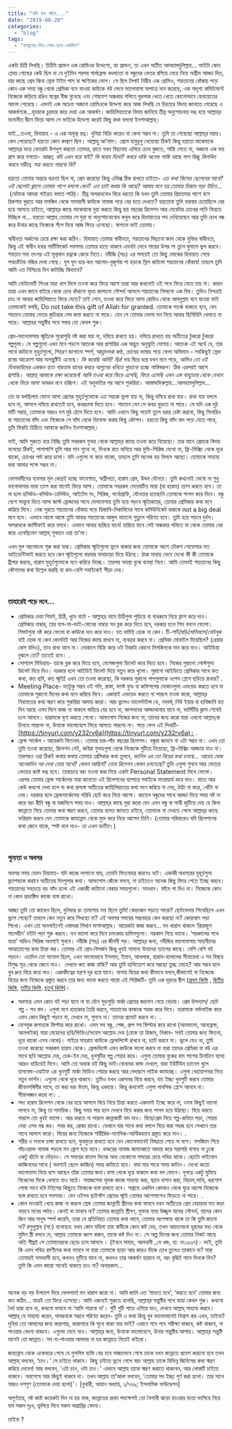 ```yaml
---
title: "যদি মন কাঁদে..."
date: "2019-08-20"
categories: 
  - "blog"
tags: 
  - "ফাগুনের-দিন-শেষ-হবে-একদিন"
---
```


একটা চিঠি লিখছি। চিঠিটা প্রাক্তন এক রোমিওর উদ্দেশ্যে, হ্যা প্রাক্তন, তা এখন অতীত আলহামদুলিল্লাহ... ভাইটা কোন প্লেবয় গোছের কেউ ছিল না যে দুইদিন পরপর গার্লফ্রেন্ড বদলাতো বা বন্ধুদের ভেতর রসিয়ে মেয়ে নিয়ে অশ্লীল আড্ডা দিত, যার কাছে প্রেম কিনা স্রেফ টাইম পাস বা ক্ষণিকের ভোগ। সে ছিল নিপাট নিরীহ এক রোমিও, শয়তানের ধোঁকায় পড়ে কোন এক সময় বন্ধু থেকে প্রেমিকা বনে যাওয়া কাউকে বউ ভেবে ভালোবাসা অপাত্রে দান করেছে, এক অদৃশ্য কমিটমেন্টে নিজেকে জড়িয়ে রঙিন স্বপ্নের বীজ বুনেছে এবং শেষমেশ অন্ধকার গলিতে ঘুরপাক খেতে খেতে কোনোভাবে হেদায়েতের আলো পেয়েছে। এমনই এক অচেনা অজানা রোমিওকে উদ্দেশ্য করে আজ লিখছি যে চিরতরে বিদায় জানাতে পেরেছে এ আকর্ষণকে...হৃদয়কে চুরমার করে দেয়া এক আকর্ষণ। জাহিলিয়াতকে বিদায় জানিয়ে তীব্র অনুশোচনায় দগ্ধ হয়ে আল্লাহ্‌র মনোনীত দ্বীনে ফিরে আসা সে ভাইকে উদ্দেশ্য করেই কিছু কথা বলবো ইনশাআল্লাহ্‌।

ভাই...তওবা, হিদায়াহ - এ এক অমূল্য রত্ন। দুনিয়া বিক্রি করেও যা কেনা সম্ভব না। তুমি তা পেয়েছো আল্লাহ্‌র দয়ায়। কেন পেয়েছো? হয়তো কোন কল্যাণ ছিল। আল্লাহু আ’লাম। প্রেমে হাবুডুবু খেয়েছো ঠিকই কিন্তু হয়তো মাঝেমাঝে আল্লাহ্‌র ভয়ে ভেতরটা উশখুশ করতো তোমার, রাতে যখন বিছানায় এলিয়ে চোখ বুজতে, শান্তি পেতে না, অজানা এক ভয় গ্রাস করে বসতো- _আচ্ছা, যদি এখন মরে যাই? কি জবাব দিবো? কবরে নাকি অনেক শাস্তি আছে সাপ বিচ্ছু কিলবিল করবে শরীরে, সহ্য করতে পারবো কি?_

হয়তো তোমার অন্তরে বক্রতা ছিল না, প্রেম করেছো কিন্তু এথিক্স ঠিক রাখতে চাইতে- _এত কথা কিসের ছেলেদের সাথে? ওই ছেলেটা ক্লাসে তোমার পাশে বসলো কেন? এত চ্যাট করার কি আছে? আমার মনে হয় তোমার হিজাব পড়া উচিত..._  (যেটাকে আমরা গাইরত বলতে পারি)। তীব্র অপরাধবোধ ঘিরে ধরতো কি যখন তুমি তোমার প্রিয়তমার পাশে বসে রিকশায় ঘুরতে আর মসজিদ থেকে সমবয়সী কাউকে নামাজ পড়ে বের হতে দেখতে? হয়তোবা তুমি বারবার চেয়েছিলে বের হয়ে আসতে চাইতে, আল্লাহ্‌র কাছে মাঝেমাঝে দুয়া করতে কিন্তু ছয় বছরের রিলেশন আর মেয়েটার চোখের পানি ফিরতে দিচ্ছিল না... হয়তো আল্লাহ্‌ তোমার সে দুয়া বা অনুশোচনাবোধ কবুল করে হিদায়াতের পথ দেখিয়েছেন আর তুমি চোখ বন্ধ করে উনার কাছে নিজেকে সঁপে দিয়ে আজ ফিরে এসেছো। স্বাগতম ভাই তোমায়।

স্বাধীনতা অর্জনের চেয়ে রক্ষা করা কঠিন। হিদায়াত তোমার স্বাধীনতা, শয়তানের বিছানো জাল থেকে মুক্তির স্বাধীনতা, কিন্তু এই স্বাধীন হবার সার্টিফিকেট সবসময় তোমার হাতে থাকবে এমনটা ভেবে পায়ের উপর পা তুলে ঘুমালে ভুল করবে। শয়তান সদা তৎপর এই মূল্যবান রত্নকে কেড়ে নিতে। নবীজি (সাঃ) এর সময়েই তো কিছু লোকের হিদায়াত পেয়ে পথভ্রষ্টটার নজির দেখা গেছে। যুগ যুগ ধরে কত আলেম-বুজুর্গরা পা হড়কে স্লিপ কাটলো শয়তানের ধোঁকায়! তাহলে তুমি আমি এত নিশ্চিন্তে দিন কাটাচ্ছি কিভাবে?

আমি মোটামোটি শিওর যারা খাস দিলে তওবা করে ফিরে আসে তারা আর কখনোই ওই পথে ফিরে যেতে চায় না। কারন তারা এখন জানে বাইরে থেকে চোখ ধাঁধানো হৃদয় কাপানো সৌন্দর্য আসলে শয়তানের গিলানো এক বিষ। তুমিও নিশ্চয়ই চাও না আবার জাহিলিয়াতে ফিরে যেতে? তাই শোন, তওবা করে ফিরে আসা রোমিও থেকে আবদুল্লাহ বনে যাওয়া ভাই তোমাকেই বলছি, Do not take this gift of Allah for granted. তোমাকে সতর্ক থাকতে হবে, যেন শয়তান তোমার ভেতর কুচিন্তার মেঘ জমা করতে না পারে। যেন সে তোমার ভোলা মন নিয়ে আবার ছিনিমিনি খেলতে না পারে। আল্লাহর সন্তুষ্টির পথে সফর তো কেবল শুরু।

প্রেম-ভালোবাসার স্মৃতিকে পুরোপুরি নষ্ট করা যায় না, দমিয়ে রাখতে হয়। দমিয়ে রাখতে হয় অতীতের টুকরো টুকরো গল্পগুলা। যে গল্পগুলো এখন মনে পড়লে আতংক আর প্রশান্তির এক অদ্ভুত অনুভুতি যোগায়। আতংক এই অর্থে যে, তার সাথে কাটানো মুহুর্তগুলো, শিহরণ জাগানো স্পর্শ, আহ্লাদভরা কণ্ঠ, চোখের ভাষায় পড়ে ফেলা অভিমান - সবকিছুই স্রেফ রবের আক্রোশ আর অসন্তুষ্টিই এনেছে। _কি করেছি আমি? ছিঃ!_ ভয় ঘিরে ধরে যখন মনে পড়ে, _আমিও তো ওই যিনাকারিদের একজন হতে পারতাম যাদের কবরে আগুনের খনিতে পুড়ানো হচ্ছে শাস্তিস্বরূপ_। ঠিক এরপরই আসে প্রশান্তি। _আল্লাহ্‌ আমাকে রক্ষা করেছেন! আমি তওবা করে ফিরে এসেছি, ফিরে এসেছি এমন এক বাহুডোর থেকে যেখান থেকে ফিরে আসা অসম্ভব মনে হচ্ছিল।_ এই অনুভতির পর আসে শুকরিয়া। আস্তাঘফিরুল্লাহ...আলহামদুলিল্লাহ...

তো যা বলছিলাম ফেলে আসা প্রেমের মুহূর্তগুলোকে এত সহজে ভুলা যায় না, কিন্তু দমিয়ে রাখা যায়। রাখা যায় বললে হবে না, আসলে দমিয়ে রাখতেই হবে, কবরচাপা দিতে হবে। শয়তান যেন সে কবর খুড়তে না পারে। সে যদি এক মুঠ মাটি সরায়, তোমাকে আরও দশ মুঠ ঠেসে দিতে হবে। আমি এখানে কিছু পয়েন্ট তুলে ধরার চেষ্টা করবো, কিছু সিনারিও বা শয়তানের ফাঁদ এবং নিজেকে সে ফাঁদ থেকে ডিফেন্ড করার কিছু কৌশল। হয়তো কিছু ফাঁদ বাদ পড়ে যেতে পারে, তুমি ফিরতি চিঠিতে আমাকে জানিও ইনশাআল্লাহ্‌।

ভাই, আমি শুরুতে ধরে নিচ্ছি তুমি সবরকম গুনাহ থেকে আল্লাহ্‌র কাছে তওবা করে নিয়েছো। তার মানে প্রেমকে বিদায় বলেছো ঠিকই, পাশাপাশি তুমি আর গান শুনো না, দিনকে রাত বানিয়ে আর মুভি-সিরিজ দেখো না, ফ্রি-মিক্সিং থেকে দূরে থাকো, চোখের পর্দা করে চলো। যদি এগুলো না করে থাকো, তাহলে তুমি অনেক বড় বিপদে আছো। তোমাকে সাহায্য করা আমার পক্ষে সম্ভব না।

ভোগবাদীদের ব্যবসার মূল কেন্দ্রই হচ্ছে ফাহেশাত, অশ্লীলতা, হারাম প্রেম, উদ্দম যৌনতা। তুমি কখনোই ভেবো না শুধু ভালোবাসার মায়া ত্যাগ করা মানেই ফিরে আসা। তোমাকে সবরকম মেয়েঘটিত মায়া (যা হারাম) ত্যাগ করতে হবে। তা না হলে হলিউড-বলিউড-ঢালিউড, আইটেম সং, সিরিজ, পর্নোগ্রাফি, যৌনতার হাতছানি তোমাকে পাগল করে দিবে। বন্ধু বেশে সান্ত্বনা দিতে আসা জাস্ট ফ্রেন্ডদের সাথে মেলামেশায় তুমি হয়ে পড়বে স্মৃতিকাতর, তোমার প্রেমিকার কথা মনে করিয়ে দিবে। নেক সুরতে শয়তানের ধোঁকায় পড়ে হিজাবি-নিকাবিদের সাথে কমিউনিকেট করাকে not a big deal মনে হবে। এভাবে আস্তে আস্তে তুমি আবার শয়তানের আঙ্গুল নাচানো পুতুলে পরিণত হবে। তুমি হয়ে পড়বে দুর্বল। অপরাধকে জাস্টিফাই করে বসবে। এভাবে আবার হারিয়ে যাবে! হারিয়ে যাবে সেই অন্ধকার গলিতে যা থেকে তোমায় বের করে এনেছিলেন আল্লাহ্‌ সুবহান ওয়া তা’লা।

এখন মুল আলোচনা শুরু করা যাক। প্রেমিকার স্মৃতিগুলো ভুলে থাকার জন্য তোমাকে আগে চৌকশ গোয়েন্দার মত আইডেন্টিফাই করতে হবে কেন স্মৃতিগুলো বারবার মাথাচাড়া দিয়ে উঠছে। ঠাণ্ডা মাথায় ভেবে দেখো কী কী তোমাকে ট্রিগার করছে, হারাম মুহূর্তগুলোকে মনে করিয়ে দিচ্ছে। তারপর অবস্থা বুঝে ব্যবস্থা নিবে। আমি তেমনই শয়তানের কিছু কৌশলের কথা উল্লেখ করছি যা কম-বেশি সবাইকেই পীড়া দেয়।

 

### তাহারেই পড়ে মনে...

- প্রেমিকার দেয়া গিফট, চিঠি, খুদে বার্তা - আল্লাহ্‌র নামে চিঠিগুলা পুড়িয়ে বা বাথরুমে নিয়ে ফ্লাশ করে দাও। প্রেমিকার নাম্বার, তার বাপ-মা-ভাই-বোনের নাম্বার সব ব্লক করে দিতে হবে, দরকার হলে সিম বদলে ফেলো। গিফটগুলা নষ্ট করে ফেলো বা কাউকে দান করে দাও। যত দামিই হোক না কেন। টি-শার্ট/ঘড়ি/মানিব্যাগ/নোটবুক যাই হোক না কেন কোনটাই আর নিজের কাছে রাখবে না, ব্যবহার করবে না। প্রেমিকা মোবাইল দিয়েছিল? (রেয়ার কেস যদিও), তাও রাখা যাবে না। দোকানে বিক্রি করে ওই টাকাটা কোনো মিসকিনকে দান করে দাও। আইডিয়া বুঝলে তো? তাতেই হবে। .
- সোশ্যাল মিডিয়ায়- তাকে ব্লক করে দিতে হবে, মেসেজগুলা ডিলেট করে দিতে হবে। নিজের পুরানো পোস্টগুলা ডিলেট দিয়ে দিও। দরকার হলে আইডিই ডিলেট দিয়ে নতুন করে খুলো। পুরানো আইডিতে প্রেমিকার সাথে কত কথা, কত ছবি, কত স্মৃতি! এখন তো তওবা করেছো, কি দরকার পুরানো পাপগুলাকে ওপেন প্লেসে ছড়িয়ে রাখার? .
- Meeting Place- যতটুকু সম্ভব ওই গলি, রাস্তা, ফাস্ট ফুড বা কফিশপের দোকানগুলা এভয়েড করতে হবে যা তোমাকে পুরানো দিনের কথা মনে করিয়ে দিবে। একান্তই এভয়েড করতে না পারলে তওবা করো, আল্লাহ্‌র নিয়ামতের কথা স্মরণ করে শুকরিয়া আদায় করো। আর ভুলেও ভালেন্টাইন্স ডে, নববর্ষ, নিউ ইয়ার বা হাবিজাবি যত দিন আছে এসব দিনে কাজ না থাকলে বাহিরে বের হবে না, কাপলদের আড্ডাখানায় যাবে না, ভার্সিটির ক্লাস শেষেই চলে আসবে। হারামকে ঘৃণা করতে শেখো। আফসোস নিজের জন্য না, তাদের জন্য করো যারা এখনো আল্লাহ্‌কে চিনতে পারলো না, উনাকে ভালোবেসে ফিরে আসতে পারলো না। পড়ে ফেল এই লিখাটি- [https://tinyurl.com/y232rv6a](https://tinyurl.com/y232rv6a)। .
- ফ্রেন্ড সার্কেল - আরেকটা ফিতনাহ। তোমার চার-পাঁচ বছরের রিলেশন। বন্ধুরা জানবে না এটা সম্ভব না। এখন তো তুমি তওবা করেছো, রিলেশন নেই, কবিরা গুনাহগুলা থেকে নিজেকে গুটিয়ে নিয়েছো, ফ্রি-মিক্সিং আড্ডায় যাও না। তারপরও ওরা ঠিকই কথায় কথায় তোমার প্রেমিকার কথা তুলবে, _জানিস ওর তো বিয়ের কথা চলছে... আরেহ দোস্ত অনেকদিন পর দেখা তোর সাথে? কেমন আছিস? তোর রিলেশন কেমন চলতেছে?_ তুমি এগুলা শুনবে আর ভেতরে ভেতরে কষ্টে দগ্ধ হবে। তারচেয়ে বরং তওবা করা নিয়ে একটা Personal Statement লিখে ফেলো। এরপর তোমার ফ্রেন্ড সার্কেলের যারা জানতো এই রিলেশনের ব্যাপারে সবাইকে ফরোয়ার্ড করে দাও। যাতে আর কেউ কখনো দেখা হলে বা কথা প্রসঙ্গে অতীতের জাহিলিয়াতের কথা মনে করিয়ে না দেয়, ঠাট্টা না করে, খোঁটা না দেয়। দরকার হলে ফ্রেন্ডসার্কেলের পরিধি ছোট করে নিয়ে আসো। জাহেল বন্ধুদের সাথে আড্ডা দিয়ে সময় নষ্ট না করে বরং দ্বীনি বন্ধু বা মজলিসে সময় দাও। আল্লাহ্‌র কাছে দুয়া করো যেন এমন বন্ধু বা সাথী জুটিয়ে দেয় যে কিনা জান্নাতে গিয়ে তোমার কথা স্মরণ করবে, তোমার হালত জানতে চাইবে, তোমাকে না দেখতে পেলে আল্লাহ্‌র কাছে ফরিয়াদ করবে যেন তোমাকে জাহান্নাম থেকে মুক্ত করে নিয়ে আসেন তিনি। (তোমার পরিবারেও যদি রিলেশনের কথা জেনে থাকে, স্পষ্ট বলে দাও- _তা এখন অতীত_।)

 

### শুন্যতা ও অবসর

অবসর সময় যেমন নিয়ামত- যদি কাজে লাগানো যায়, তেমনি ফিতনাহর কারণও বটে। একাকী অবসরের মুহূর্তগুলা ফ্ল্যাশব্যাক করাবে অতীতের দিনগুলার কথা। আফসোস জেঁকে বসবে, না চাইতেও অনেক কিছু ফিরে পেতে ইচ্ছে করবে। শয়তানের সবচেয়ে বড় ফাঁদ হলো এই একাকী কাটানো বেকার সময়গুলো। সাবধান। ফাঁদে পা দিও না। নিজেকে কোন না কোন প্রডাক্টিভ কাজে ব্যস্ত রাখো।

আচ্ছা তুমি তো জাহেল ছিলে, দুনিয়ার রং তামাশায় মত্ত ছিলে তুমি! কোরআন পড়তে পারো? ছোটবেলায় শিখেছিলে এখন ভুলে গেছো? তাহলে কেন নতুন করে শিখছো না? এই অবসর সময়ের সদ্ব্যবহার কেন করছো না? কোরআন পড়া শিখো। এখন তো অনলাইনেই ওস্তাদরা শিখান মাশাআল্লাহ। আরেকটা কাজ করবে... মন খারাপ থাকলে ‘রিয়াজুস সালেহীন’ বইটা পড়া শুরু করবে। মন ভালো করে দিবে চমৎকার হাদিসগুলো। পরকাল নিয়ে ভাবো। ‘পরকালের পথে যাত্রা’ অডিও সিরিজ অবশ্যই শুনবে। নবীজি (সাঃ) এর জীবনী পড়। আল্লাহ্‌র জন্য, নবীজির ভালোবাসায় সাহাবীদের আত্মত্যাগের কথা চিন্তা কর। তোমার এই প্রেম-বিসর্জন কিন্তু খুবই সামান্য উনাদের ত্যাগের কাছে। বেশি বেশি বই পড়বে। এতদিন তো গাফেল ছিলে, এখন ভালোভাবে ইসলাম, ইমান, আখলাক, হারাম-হালালের সীমারেখা এ সব বিষয়ে বিশুদ্ধ সূত্র থেকে জেনে নাও।  দেখলে কত কাজ বাকি? আর তুমি হাপিত্যেশ করে মরছো তুচ্ছ মোহে? আর সম্ভব হলে খুব দ্রুত বিয়ে করে নাও। একাকীত্বের যন্ত্রণা দূর হয়ে যাবে। বাসায় বিয়ের কথা কীভাবে বলবে,কীভাবেই বা নিজেকে বিয়ের জন্য নিজেকে প্রস্তুত করবে তার জন্য ফলো করতে পারো এই সিরিজটি- তুমি এক দূরতর দ্বীপ ([প্রথম কিস্তি](https://cms.lostmodesty.com/2019/02/durotordip1/) , [দ্বিতীয় কিস্তি](https://cms.lostmodesty.com/2019/02/durotordip2/), [তৃতীয় কিস্তি](https://cms.lostmodesty.com/2019/03/durotordip3/), [চতুর্থ কিস্তি](https://cms.lostmodesty.com/2019/03/durotordip4/))।

- অবসরে এমন কোন বই পড়া যাবে না যা যৌন সুড়সুড়ি মার্কা প্রেমের জয়গান গেয়ে বেড়ায়। প্রেম উপন্যাস/ ছোট গল্প - সব বাদ। এগুলা মনে হাহাকার তৈরি করবে, শয়তানের কাজকে সহজ করে দিবে। হারামকে নর্মালাইজ করে এমন কোন কিছুই পড়বে না, দেখবে না, শুনবে না। তাদের প্রমোট করবে না। .
- ফেসবুক জগতকে ফিল্টার করে রাখো। এমন সব বন্ধু, পেজ, গ্রুপ সব ফিল্টার করে রাখো (আনফলো, আনফ্রেন্ড, আনলাইক) যারা মেয়েদের ছবি/ভিডিও/ভয়েস আপ্লোড দেয় (হোক তা হিজাব, নিকাব- সবই তোমার জন্য ফিতনা, দূরে থাকো এসব থেকে)। গাইরে মাহরাম কাউকে ফ্রেন্ডলিস্টে রাখবে না, চ্যাট করবে না। ভুলে যেও না, তুমি তওবা করেছো সবরকম হারাম থেকে। ফ্রেন্ডলিস্টে এমন কাউকে ফলো করবে না যারা তাদের প্রেমিকা বা বউ এর সাথে ছবি আপ্লোড দেয়, চেক-ইন দেয়, খুনসুটির গল্প শেয়ার করে। এগুলা তোমার বুকের বাম পাশের চিনচিনে ব্যাথা আরও বাড়িয়েই দিবে। আমি তো অবাক হই কিছু ভাই-বোনদের কান্ড দেখলে, যারা ইউটিউব চ্যানেল খুলে হাসবেন্ড-ওয়াইফ এর খুনসুটি মার্কা ভিডিও শেয়ার করছে আর দেদারসে লাইক কামাচ্ছে। এগুলা বেহায়াপনার নিত্য নতুন ভার্শন। এগুলো থেকে দূরে থাকবে। তুমিও যখন একসময় বিয়ে করবে, যত ইচ্ছা খুনসুটি করবে তোমার জীবনসঙ্গিনীর সাথে, তা করা বরং উত্তম, কিন্তু একান্তে। কিন্তু কখনোই এগুলা পাবলিক প্লেসে আনবে না। সীমালঙ্ঘন করো না। .
- সদ্য হারাম রিলেশন থেকে বের হয়ে আসলে বিয়ে নিয়ে চিন্তা করতে একদমই ইচ্ছে করে না, ওসব কিছুই ভালো লাগবে না, কিন্তু তা সাময়িক। কিছু সময় পার হলে দেখবে বিয়ে করার জন্য পাগল হয়ে উঠছো। বিয়ে করতে পারলে তো খুবই ভালো। আর করতে না পারলে কান্নাকাটি বাদ দাও। বিয়ে/প্রেম নিয়ে গল্প-কবিতা পড়া, শেয়ার দেয়া এসব বন্ধ কর। সবর কর, রোজা রাখো। যেখানে যার সাথে কথা বললে বিয়ে করা সহজ হবে সেখানে তার সাথে আলাপ করো। বিয়ের জন্য নিজেকে শারীরিক-মানসিক-আর্থিকভাবে প্রস্তুত করে নাও। .
- শরীর ও মনকে চাঙ্গা রাখতে হবে, ফুরফুরে রাখতে হবে যেন কোনোভাবেই বিষণ্ণতা পেয়ে না বসে। মসজিদে গিয়ে পাঁচওয়াক্ত নামাজ পড়লে মন ফ্রেশ হয়ে যাবে। ফজরের নামাজ জামাআতে আদায় করে সরাসরি বাসায় না ঢুকে একটু হাঁটো বা দৌড়াও। সে সময়ের বাতাস দিনের অন্য যেকোনো সময়ের চেয়ে পবিত্র থাকে। ছোটো ভাইবোন কাজিনদের সাথে ( অবশ্যই ছেলে কাজিন) সময় কাটাতে হবে। বাবা মার সাথে সময় কাটাও। দেখো কতো ভালোবাসা নিয়ে বসে আছেন তাঁরা তোমার জন্য।বাসা থেকে দূরে থাকলে কথা বল ফোনে। দুপরে একটু ঘুমিয়ে বিকেলের দিকে খেলতে যাও মাঠে। সমাজসেবা মূলক কাজে সাহায্য করা, ছাদে বাগান করা, বিড়াল,পাখি, খরগোশ পোষা মানে হবি টাইপের কিছুতে নিজেকে ব্যস্ত রাখতে হবে। সপ্তাহে একদিন কোথাও থেকে ঘুরে আসো নিজেকে ব্যস্ত রাখতে হবে সবসময়। যেন ওইসব ছাইপাঁশ প্রেমের স্মৃতি তোমার আশেপাশেও ভিড়তে না পারে। .
- কোন দাওয়াই খেয়ে কাজ না করলে স্রেফ তোমার জান্নাতী স্ত্রীদের কথা ভাববে যখন অতীতের প্রেম বেয়াড়ার মত কড়া নাড়বে মনের পর্দায়। কেনই বা ভাববে না? তোমার জান্নাতি স্ত্রীগণ, মুক্তার ন্যায় উজ্জ্বল যাদের সৌন্দর্য, যাদের কোন জিন আর মানুষ স্পর্শ করেনি, তারা যে প্রতিনিয়ত তোমার কথা ভাবে, তোমার অপেক্ষায় থাকে তা কি তুমি জানো না? রসুলুল্লাহ (সা:) বলেছেন: যখন কোন মহিলা তার স্বামীকে কোন কষ্ট দেয়, তখন আয়তনয়না হুরদের মধ্য থেকে মুমিন স্ত্রী বলবে যে, আল্লাহ তোমকে ধ্বংস করুন, তাকে কষ্ট দিও না। সে অল্প দিনের জন্য তোমার নিকট আছে অতি শীঘ্রই সে তোমাদেরকে ছেড়ে চলে আসবে । (ইবনে মাযাহ, আলবানী ,১ম খন্ড, হা: নং১৬৩৭)। ভাই, তুমি কি এমন পবিত্র রমণীদের কথা ভাববে না যারা তোমাকে ছাড়া আর কারও দিকে চোখ তুলেও তাকাবে না? যারা তোমারই সমবয়সী হবে, কখনও মুটিয়ে যাবে না, কখনও তার আকর্ষণ হারাবে না, বরং বৃদ্ধিই পাবে দিনকে দিন? তুমি কি এমন কারো সাথেই থাকতে চাও না? অনন্তকাল...

 

অনেক বড় বড় উপদেশ দিয়ে ফেললাম! মন খারাপ করো না। আমি জানি এত ‘মানতে হবে’, ‘করতে হবে’ তোমার জন্য কত কঠিন... মাত্রই তো ফিরে এসেছো। আমি এজন্যই শুরুতে বলেছি, আল্লাহ্‌র সন্তুষ্টির পথে যাত্রা কেবল শুরু। কখনো ধৈর্য হারা হবে না, কখনো ভাববে না ‘আমি পারবো না’। গুটি গুটি পায়ে এগিয়ে যাও, দেখবে আল্লাহ্‌ সাহায্য করবে। আল্লাহ্‌ যে সাহায্য করেন, অসম্ভবকে সম্ভবে পরিণত করেন- তুমি এ কথা কিন্তু খুব ভালোভাবেই বিশ্বাস কর এখন, তাইনা? দুনিয়া তো আমাদের জন্য কারাগার, কারাগারে কি সুখে থাকা যায় ভাই? এখানে পদে পদে পরীক্ষা থাকবে, কষ্ট থাকবে, না পাওয়ার বেদনা থাকবে। এগুলো মেনে নাও। আল্লাহ্‌র জন্য, উনাকে ভালোবেসে, উনার সন্তুষ্টির আশায়। আল্লাহ্‌র সন্তুষ্টি মানেই তো জান্নাত। সব না-পাওয়ার আবদার না হয় জান্নাতে গিয়েই কইরো।

জাহান্নাম থেকে একেবারে শেষে যে মুসলিম ব্যক্তি বের হবে সাজাভোগ শেষে তাকে যখন জান্নাতে প্রবেশ করানো হবে তখন আল্লাহ্‌ বলবেন, ‘চাও।’ সে চাইতে থাকবে। কিছু চাইতে ভুলে গেলে স্বয়ং আল্লাহ তাকে বিভিন্ন জিনিসের কথা স্মরণ করিয়ে দেবেন! আর বলবেন, ‘এটা চাও, ওটা চাও।’ এভাবে আল্লাহ তাকে স্মরণ করাতে থাকবেন, আর লোকটি চাইতে থাকবে। অবশেষে আর কিছুই থাকবে না। তখন আল্লাহ তা’আলা বলবেন, ‘তোমার সব ইচ্ছা পূর্ণ করা হলো। তার সাথে আরও দশগুণ (তোমাকে দেয়া হলো)’। \[বুখারী, আযান অধ্যায়, ১/৭৬৯; ইসলামিক ফাউণ্ডেশন\]

অপূর্ণতায়, নষ্ট কষ্টে কয়েকটা দিন না হয় যাক, জান্নাতের প্রথম পদক্ষেপই তো বৈশাখী ঝড়ো হাওয়ার মতো ভাসিয়ে নিয়ে যাব সকল দুঃখ, ভুলিয়ে দিবে সকল অপ্রাপ্তির বেদনা।

তাইনা ?
